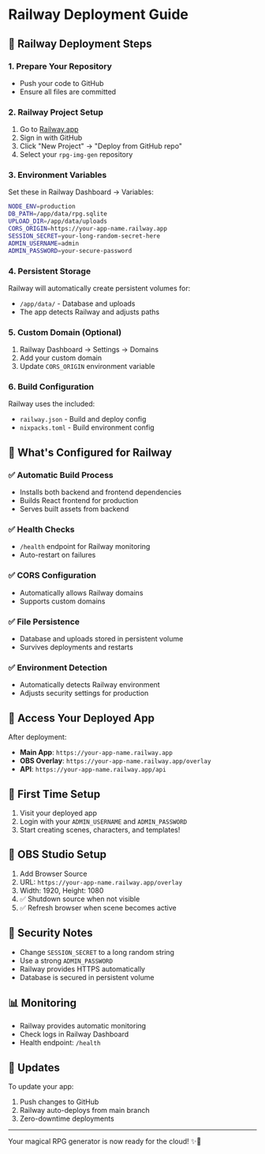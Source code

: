 # Railway Deployment Guide

## 🚂 Railway Deployment Steps

### 1. Prepare Your Repository
- Push your code to GitHub
- Ensure all files are committed

### 2. Railway Project Setup
1. Go to [Railway.app](https://railway.app)
2. Sign in with GitHub
3. Click "New Project" → "Deploy from GitHub repo"
4. Select your `rpg-img-gen` repository

### 3. Environment Variables
Set these in Railway Dashboard → Variables:

```bash
NODE_ENV=production
DB_PATH=/app/data/rpg.sqlite
UPLOAD_DIR=/app/data/uploads
CORS_ORIGIN=https://your-app-name.railway.app
SESSION_SECRET=your-long-random-secret-here
ADMIN_USERNAME=admin
ADMIN_PASSWORD=your-secure-password
```

### 4. Persistent Storage
Railway will automatically create persistent volumes for:
- `/app/data/` - Database and uploads
- The app detects Railway and adjusts paths

### 5. Custom Domain (Optional)
1. Railway Dashboard → Settings → Domains
2. Add your custom domain
3. Update `CORS_ORIGIN` environment variable

### 6. Build Configuration
Railway uses the included:
- `railway.json` - Build and deploy config
- `nixpacks.toml` - Build environment config

## 🔧 What's Configured for Railway

### ✅ Automatic Build Process
- Installs both backend and frontend dependencies
- Builds React frontend for production
- Serves built assets from backend

### ✅ Health Checks
- `/health` endpoint for Railway monitoring
- Auto-restart on failures

### ✅ CORS Configuration
- Automatically allows Railway domains
- Supports custom domains

### ✅ File Persistence
- Database and uploads stored in persistent volume
- Survives deployments and restarts

### ✅ Environment Detection
- Automatically detects Railway environment
- Adjusts security settings for production

## 🎯 Access Your Deployed App

After deployment:
- **Main App**: `https://your-app-name.railway.app`
- **OBS Overlay**: `https://your-app-name.railway.app/overlay`
- **API**: `https://your-app-name.railway.app/api`

## 🔐 First Time Setup

1. Visit your deployed app
2. Login with your `ADMIN_USERNAME` and `ADMIN_PASSWORD`
3. Start creating scenes, characters, and templates!

## 🎥 OBS Studio Setup

1. Add Browser Source
2. URL: `https://your-app-name.railway.app/overlay`
3. Width: 1920, Height: 1080
4. ✅ Shutdown source when not visible
5. ✅ Refresh browser when scene becomes active

## 🚨 Security Notes

- Change `SESSION_SECRET` to a long random string
- Use a strong `ADMIN_PASSWORD`
- Railway provides HTTPS automatically
- Database is secured in persistent volume

## 📊 Monitoring

- Railway provides automatic monitoring
- Check logs in Railway Dashboard
- Health endpoint: `/health`

## 🔄 Updates

To update your app:
1. Push changes to GitHub
2. Railway auto-deploys from main branch
3. Zero-downtime deployments

---

Your magical RPG generator is now ready for the cloud! ✨🚂
